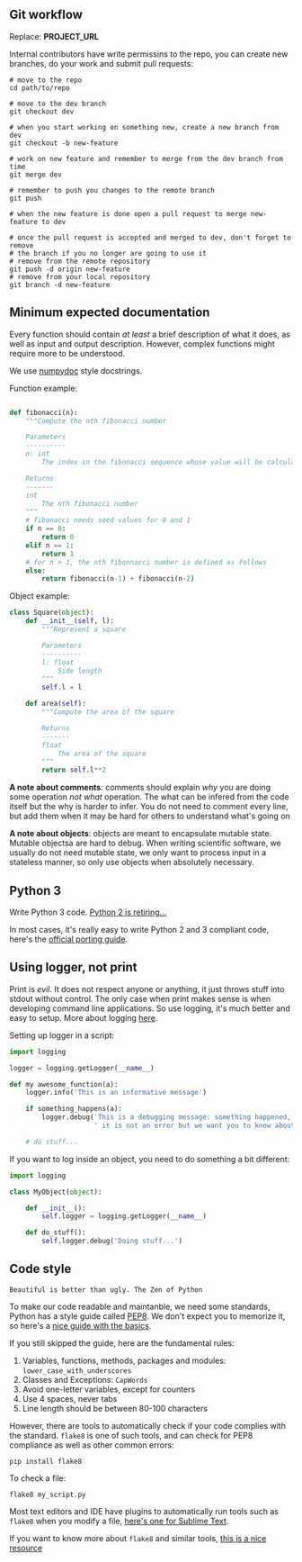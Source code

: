 ## Git workflow

Replace: __PROJECT_URL__

Internal contributors have write permissins to the repo, you can create new
branches, do your work and submit pull requests:

```shell
# move to the repo
cd path/to/repo

# move to the dev branch
git checkout dev

# when you start working on something new, create a new branch from dev
git checkout -b new-feature

# work on new feature and remember to merge from the dev branch from time
git merge dev

# remember to push you changes to the remote branch
git push

# when the new feature is done open a pull request to merge new-feature to dev

# once the pull request is accepted and merged to dev, don't forget to remove
# the branch if you no longer are going to use it
# remove from the remote repository
git push -d origin new-feature
# remove from your local repository
git branch -d new-feature
```


## Minimum expected documentation

Every function should contain *at least* a brief description of what it does, as well as input and output description. However, complex functions might require more to be understood.

We use [numpydoc](https://github.com/numpy/numpy/blob/master/doc/HOWTO_DOCUMENT.rst.txt) style docstrings.

Function example:

```python

def fibonacci(n):
    """Compute the nth fibonacci number

    Parameters
    ----------
    n: int
        The index in the fibonacci sequence whose value will be calculated

    Returns
    -------
    int
        The nth fibonacci number
    """
    # fibonacci needs seed values for 0 and 1
    if n == 0:
        return 0
    elif n == 1:
        return 1
    # for n > 1, the nth fibonnacci number is defined as follows
    else:
        return fibonacci(n-1) + fibonacci(n-2)

```

Object example:

```python
class Square(object):
    def __init__(self, l):
        """Represent a square

        Parameters
        ----------
        l: float
            Side length
        """
        self.l = l

    def area(self):
        """Compute the area of the square

        Returns
        -------
        float
            The area of the square
        """
        return self.l**2
```

**A note about comments**: comments should explain *why* you are doing some operation *not what* operation. The what can be infered from the code itself but the why is harder to infer. You do not need to comment every line, but add them when it may be hard for others to understand what's going on


**A note about objects**: objects are meant to encapsulate mutable state. Mutable objectsa are hard to debug. When writing scientific software, we usually do not need mutable state, we only want to process input in a stateless manner, so only use objects when absolutely necessary.

## Python 3

Write Python 3 code. [Python 2 is retiring...](https://pythonclock.org/)

In most cases, it's really easy to write Python 2 and 3 compliant code, here's the [official porting guide](https://docs.python.org/3/howto/pyporting.html).

## Using logger, not print

Print is *evil*. It does not respect anyone or anything, it just throws stuff into stdout without control. The only case when print makes sense is when developing command line applications. So use logging, it's much better and easy to setup. More about logging [here](http://docs.python-guide.org/en/latest/writing/logging/).

Setting up logger in a script:

```python
import logging

logger = logging.getLogger(__name__)

def my awesome_function(a):
    logger.info('This is an informative message')

    if something_happens(a):
        logger.debug('This is a debugging message: something happened,'
                     ' it is not an error but we want you to know about it')

    # do stuff...

```

If you want to log inside an object, you need to do something a bit different:

```python
import logging

class MyObject(object):

    def __init__():
        self.logger = logging.getLogger(__name__)

    def do_stuff():
        self.logger.debug('Doing stuff...')
```

## Code style

    Beautiful is better than ugly. The Zen of Python

To make our code readable and maintanble, we need some standards, Python has a style guide called [PEP8](https://www.python.org/dev/peps/pep-0008/). We don't expect you to memorize it, so here's a [nice guide with the basics](https://gist.github.com/sloria/7001839).

If you still skipped the guide, here are the fundamental rules:

1. Variables, functions, methods, packages and modules: `lower_case_with_underscores`
2. Classes and Exceptions: `CapWords`
3. Avoid one-letter variables, except for counters
4. Use 4 spaces, never tabs
5. Line length should be between 80-100 characters

However, there are tools to automatically check if your code complies with the standard. `flake8` is one of such tools, and can check for PEP8 compliance as well as other common errors:

```shell
pip install flake8
```

To check a file:

```shell
flake8 my_script.py
```

Most text editors and IDE have plugins to automatically run tools such as `flake8` when you modify a file, [here's one for Sublime Text](http://www.sublimelinter.com/en/latest/).

If you want to know more about `flake8` and similar tools, [this is a nice resource](https://blog.sideci.com/about-style-guide-of-python-and-linter-tool-pep8-pyflakes-flake8-haking-pyling-7fdbe163079d)
